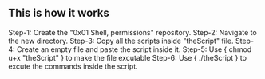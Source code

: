 ## This is how it works

Step-1: Create the "0x01 Shell, permissions" repository.
Step-2: Navigate to the new directory.
Step-3: Copy all the scripts inside "theScript" file.
Step-4: Create an empty file and paste the script inside it.
Step-5: Use { chmod u+x "theScript" } to make the file excutable
Step-6: Use { ./theScript } to excute the commands inside the script. 

